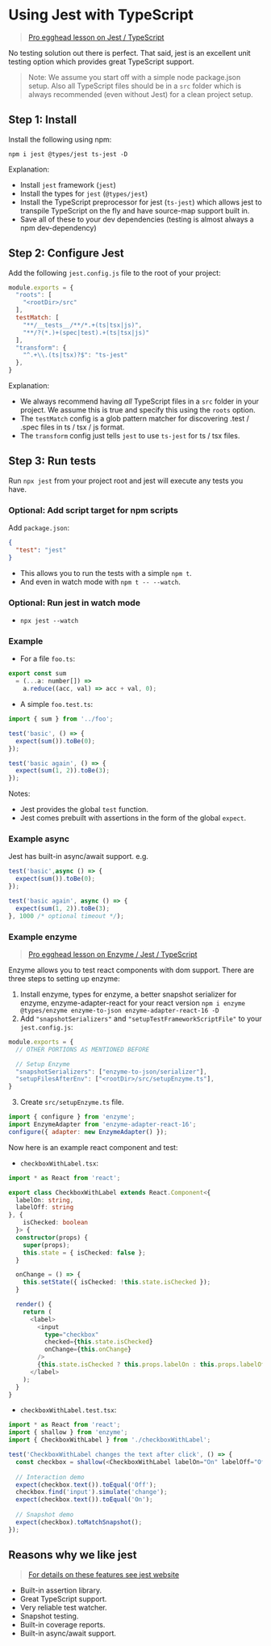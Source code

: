 # Using Jest with TypeScript

> [Pro egghead lesson on Jest / TypeScript](https://egghead.io/lessons/typescript-getting-started-with-jest-using-typescript)

No testing solution out there is perfect. That said, jest is an excellent unit testing option which provides great TypeScript support.

> Note: We assume you start off with a simple node package.json setup. Also all TypeScript files should be in a `src` folder which is always recommended (even without Jest) for a clean project setup.

## Step 1: Install

Install the following using npm:

```shell
npm i jest @types/jest ts-jest -D
```

Explanation:

* Install `jest` framework (`jest`)
* Install the types for `jest` (`@types/jest`)
* Install the TypeScript preprocessor for jest (`ts-jest`) which allows jest to transpile TypeScript on the fly and have source-map support built in.
* Save all of these to your dev dependencies (testing is almost always a npm dev-dependency)

## Step 2: Configure Jest

Add the following `jest.config.js` file to the root of your project:

```js
module.exports = {
  "roots": [
    "<rootDir>/src"
  ],
  testMatch: [
    "**/__tests__/**/*.+(ts|tsx|js)",
    "**/?(*.)+(spec|test).+(ts|tsx|js)"
  ],
  "transform": {
    "^.+\\.(ts|tsx)?$": "ts-jest"
  },
}
```

Explanation:

* We always recommend having *all* TypeScript files in a `src` folder in your project. We assume this is true and specify this using the `roots` option.
* The `testMatch` config is a glob pattern matcher for discovering .test / .spec files in ts / tsx / js format.
* The `transform` config just tells `jest` to use `ts-jest` for ts / tsx files.

## Step 3: Run tests

Run `npx jest` from your project root and jest will execute any tests you have.

### Optional: Add script target for npm scripts

Add `package.json`:

```json
{
  "test": "jest"
}
```

* This allows you to run the tests with a simple `npm t`.
* And even in watch mode with `npm t -- --watch`.

### Optional: Run jest in watch mode

* `npx jest --watch`

### Example

* For a file `foo.ts`:

```js
export const sum
  = (...a: number[]) =>
    a.reduce((acc, val) => acc + val, 0);
```

* A simple `foo.test.ts`:

```js
import { sum } from '../foo';

test('basic', () => {
  expect(sum()).toBe(0);
});

test('basic again', () => {
  expect(sum(1, 2)).toBe(3);
});
```

Notes:

* Jest provides the global `test` function.
* Jest comes prebuilt with assertions in the form of the global `expect`.

### Example async

Jest has built-in async/await support. e.g.

```js
test('basic',async () => {
  expect(sum()).toBe(0);
});

test('basic again', async () => {
  expect(sum(1, 2)).toBe(3);
}, 1000 /* optional timeout */);
```

### Example enzyme

> [Pro egghead lesson on Enzyme / Jest / TypeScript](https://egghead.io/lessons/react-test-react-components-and-dom-using-enzyme)

Enzyme allows you to test react components with dom support. There are three steps to setting up enzyme:

1. Install enzyme, types for enzyme, a better snapshot serializer for enzyme, enzyme-adapter-react for your react version `npm i enzyme @types/enzyme enzyme-to-json enzyme-adapter-react-16 -D`
2. Add `"snapshotSerializers"` and `"setupTestFrameworkScriptFile"` to your `jest.config.js`:  

```js
module.exports = {
  // OTHER PORTIONS AS MENTIONED BEFORE

  // Setup Enzyme
  "snapshotSerializers": ["enzyme-to-json/serializer"],
  "setupFilesAfterEnv": ["<rootDir>/src/setupEnzyme.ts"],
}
```

3. Create `src/setupEnzyme.ts` file.

```js
import { configure } from 'enzyme';
import EnzymeAdapter from 'enzyme-adapter-react-16';
configure({ adapter: new EnzymeAdapter() });
```

Now here is an example react component and test:

* `checkboxWithLabel.tsx`:

```ts
import * as React from 'react';

export class CheckboxWithLabel extends React.Component<{
  labelOn: string,
  labelOff: string
}, {
    isChecked: boolean
  }> {
  constructor(props) {
    super(props);
    this.state = { isChecked: false };
  }

  onChange = () => {
    this.setState({ isChecked: !this.state.isChecked });
  }

  render() {
    return (
      <label>
        <input
          type="checkbox"
          checked={this.state.isChecked}
          onChange={this.onChange}
        />
        {this.state.isChecked ? this.props.labelOn : this.props.labelOff}
      </label>
    );
  }
}

```

* `checkboxWithLabel.test.tsx`:

```ts
import * as React from 'react';
import { shallow } from 'enzyme';
import { CheckboxWithLabel } from './checkboxWithLabel';

test('CheckboxWithLabel changes the text after click', () => {
  const checkbox = shallow(<CheckboxWithLabel labelOn="On" labelOff="Off" />);
  
  // Interaction demo
  expect(checkbox.text()).toEqual('Off');
  checkbox.find('input').simulate('change');
  expect(checkbox.text()).toEqual('On');
  
  // Snapshot demo
  expect(checkbox).toMatchSnapshot();
});
```

## Reasons why we like jest

> [For details on these features see jest website](http://facebook.github.io/jest/)

* Built-in assertion library.
* Great TypeScript support.
* Very reliable test watcher.
* Snapshot testing.
* Built-in coverage reports.
* Built-in async/await support.
